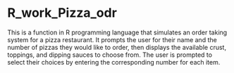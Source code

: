 # R_work_Pizza_odr
<p>This is a function in R programming language that simulates an order taking system for a pizza restaurant. It prompts the user for their name and the number of pizzas they would like to order, then displays the available crust, toppings, and dipping sauces to choose from. The user is prompted to select their choices by entering the corresponding number for each item.</p>
